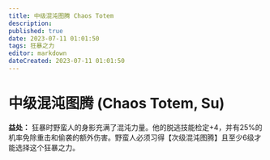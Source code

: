 ```yaml
---
title: 中级混沌图腾 Chaos Totem
description: 
published: true
date: 2023-07-11 01:01:50
tags: 狂暴之力
editor: markdown
dateCreated: 2023-07-11 01:01:50
---
```


# 中级混沌图腾 (Chaos Totem, Su)

**益处：** 狂暴时野蛮人的身影充满了混沌力量。他的脱逃技能检定+4，并有25%的机率免除重击和偷袭的额外伤害。野蛮人必须习得【次级混沌图腾】且至少6级才能选择这个狂暴之力。
